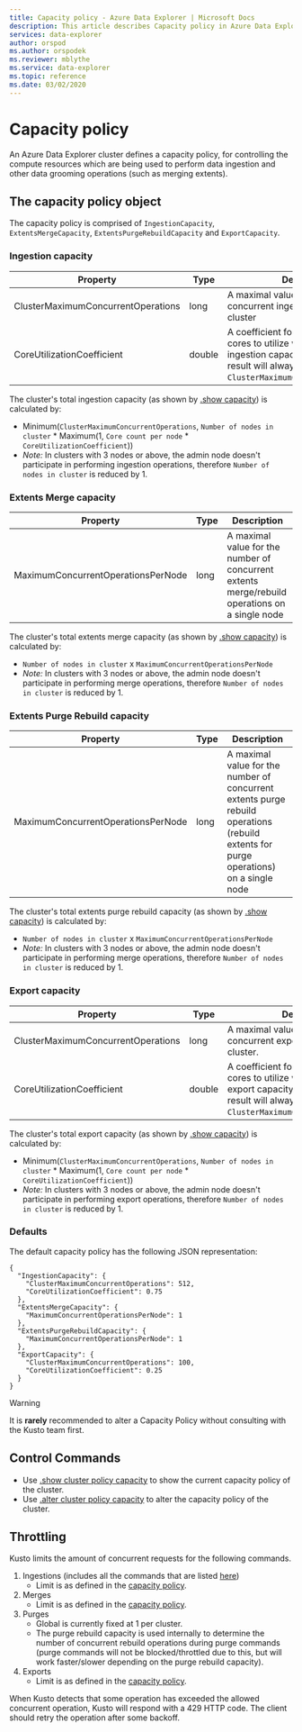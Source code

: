 ```yaml
---
title: Capacity policy - Azure Data Explorer | Microsoft Docs
description: This article describes Capacity policy in Azure Data Explorer.
services: data-explorer
author: orspod
ms.author: orspodek
ms.reviewer: mblythe
ms.service: data-explorer
ms.topic: reference
ms.date: 03/02/2020
---
```

# Capacity policy

An Azure Data Explorer cluster defines a capacity policy, for controlling the compute resources which are being used to perform
data ingestion and other data grooming operations (such as merging extents).

## The capacity policy object

The capacity policy is comprised of `IngestionCapacity`, `ExtentsMergeCapacity`, `ExtentsPurgeRebuildCapacity`
and `ExportCapacity`.

### Ingestion capacity

|Property                           |Type    |Description                                                                                                                                                                               |
|-----------------------------------|--------|------------------------------------------------------------------------------------------------------------------------------------------------------------------------------------------|
|ClusterMaximumConcurrentOperations |long    |A maximal value for the number of concurrent ingestion operations in a cluster                                                                                                            |
|CoreUtilizationCoefficient         |double  |A coefficient for the percentage of cores to utilize when calculating the ingestion capacity (the calculation's result will always be normalized by `ClusterMaximumConcurrentOperations`) |                                                                                                                             |

The cluster's total ingestion capacity (as shown by [.show capacity](../management/diagnostics.md#show-capacity))
is calculated by:
- Minimum(`ClusterMaximumConcurrentOperations`, `Number of nodes in cluster` * Maximum(1, `Core count per node` * `CoreUtilizationCoefficient`))
- *Note:* In clusters with 3 nodes or above, the admin node doesn't participate in performing ingestion operations, therefore `Number of nodes in cluster`
is reduced by 1.

### Extents Merge capacity

|Property                           |Type    |Description                                                                                    |
|-----------------------------------|--------|-----------------------------------------------------------------------------------------------|
|MaximumConcurrentOperationsPerNode |long    |A maximal value for the number of concurrent extents merge/rebuild operations on a single node |

The cluster's total extents merge capacity (as shown by [.show capacity](../management/diagnostics.md#show-capacity))
is calculated by:
- `Number of nodes in cluster` x `MaximumConcurrentOperationsPerNode`
- *Note:* In clusters with 3 nodes or above, the admin node doesn't participate in performing merge operations, therefore `Number of nodes in cluster`
is reduced by 1.

### Extents Purge Rebuild capacity

|Property                           |Type    |Description                                                                                                                           |
|-----------------------------------|--------|--------------------------------------------------------------------------------------------------------------------------------------|
|MaximumConcurrentOperationsPerNode |long    |A maximal value for the number of concurrent extents purge rebuild operations (rebuild extents for purge operations) on a single node |

The cluster's total extents purge rebuild capacity (as shown by [.show capacity](../management/diagnostics.md#show-capacity))
is calculated by:
- `Number of nodes in cluster` x `MaximumConcurrentOperationsPerNode`
- *Note:* In clusters with 3 nodes or above, the admin node doesn't participate in performing merge operations, therefore `Number of nodes in cluster`
is reduced by 1.

### Export capacity

|Property                           |Type    |Description                                                                                                                                                                            |
|-----------------------------------|--------|---------------------------------------------------------------------------------------------------------------------------------------------------------------------------------------|
|ClusterMaximumConcurrentOperations |long    |A maximal value for the number of concurrent export operations in a cluster.                                                                                                           |
|CoreUtilizationCoefficient         |double  |A coefficient for the percentage of cores to utilize when calculating the export capacity (the calculation's result will always be normalized by `ClusterMaximumConcurrentOperations`) |

The cluster's total export capacity (as shown by [.show capacity](../management/diagnostics.md#show-capacity))
is calculated by:
- Minimum(`ClusterMaximumConcurrentOperations`, `Number of nodes in cluster` * Maximum(1, `Core count per node` * `CoreUtilizationCoefficient`))
- *Note:* In clusters with 3 nodes or above, the admin node doesn't participate in performing export operations, 
therefore `Number of nodes in cluster` is reduced by 1.



### Defaults

The default capacity policy has the following JSON representation:

```kusto 
{
  "IngestionCapacity": {
    "ClusterMaximumConcurrentOperations": 512,
    "CoreUtilizationCoefficient": 0.75
  },
  "ExtentsMergeCapacity": {
    "MaximumConcurrentOperationsPerNode": 1
  },
  "ExtentsPurgeRebuildCapacity": {
    "MaximumConcurrentOperationsPerNode": 1
  },
  "ExportCapacity": {
    "ClusterMaximumConcurrentOperations": 100,
    "CoreUtilizationCoefficient": 0.25
  }
}
```

> [!WARNING]
> It is **rarely** recommended to alter a Capacity Policy without consulting with the Kusto team first.

## Control Commands
* Use [.show cluster policy capacity](capacity-policy.md#show-cluster-policy-capacity)
  to show the current capacity policy of the cluster.
* Use [.alter cluster policy capacity](capacity-policy.md#alter-cluster-policy-capacity) to alter the capacity policy of the cluster.

## Throttling

Kusto limits the amount of concurrent requests for the following commands.

1. Ingestions (includes all the commands that are listed [here](../management/data-ingestion/index.md))
      * Limit is as defined in the [capacity policy](#capacity-policy).
2. Merges
      * Limit is as defined in the [capacity policy](#capacity-policy).
3. Purges
      * Global is currently fixed at 1 per cluster.
      * The purge rebuild capacity is used internally to determine the number of concurrent rebuild operations during purge commands (purge commands will not be blocked/throttled due to this, but will work faster/slower depending on the purge rebuild capacity).
4. Exports
      * Limit is as defined in the [capacity policy](#capacity-policy).


When Kusto detects that some operation has exceeded the allowed concurrent operation, Kusto will respond with a 429 HTTP code.
The client should retry the operation after some backoff. 